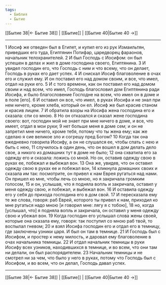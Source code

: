 ```yaml
---
tags:
  - Библия
  - Бытие
---
```

[[Бытие 38|← Бытие 38]] | [[Бытие]] | [[Бытие 40|Бытие 40 →]]

---
1 Иосиф же отведен был в Египет, и купил его из рук Измаильтян, приведших его туда, Египтянин Потифар, царедворец фараонов, начальник телохранителей.
2 И был Господь с Иосифом: он был успешен в делах и жил в доме господина своего, Египтянина.
3 И увидел господин его, что Господь с ним и что всему, что он делает, Господь в руках его дает успех.
4 И снискал Иосиф благоволение в очах его и служил ему. И он поставил его над домом своим, и все, что имел, отдал на руки его.
5 И с того времени, как он поставил его над домом своим и над всем, что имел, Господь благословил дом Египтянина ради Иосифа, и было благословение Господне на всем, что имел он в доме и в поле [его].
6 И оставил он все, что имел, в руках Иосифа и не знал при нем ничего, кроме хлеба, который он ел. Иосиф же был красив станом и красив лицем.
7 И обратила взоры на Иосифа жена господина его и сказала: спи со мною.
8 Но он отказался и сказал жене господина своего: вот, господин мой не знает при мне ничего в доме, и все, что имеет, отдал в мои руки;
9 нет больше меня в доме сем; и он не запретил мне ничего, кроме тебя, потому что ты жена ему; как же сделаю я сие великое зло и согрешу пред Богом?
10 Когда так она ежедневно говорила Иосифу, а он не слушался ее, чтобы спать с нею и быть с нею,
11 случилось в один день, что он вошел в дом делать дело свое, а никого из домашних тут в доме не было;
12 она схватила его за одежду его и сказала: ложись со мной. Но он, оставив одежду свою в руках ее, побежал и выбежал вон.
13 Она же, увидев, что он оставил одежду свою в руках ее и побежал вон,
14 кликнула домашних своих и сказала им так: посмотрите, он привел к нам Еврея ругаться над нами. Он пришел ко мне, чтобы лечь со мною, но я закричала громким голосом,
15 и он, услышав, что я подняла вопль и закричала, оставил у меня одежду свою, и побежал, и выбежал вон.
16 И оставила одежду его у себя до прихода господина его в дом свой.
17 И пересказала ему те же слова, говоря: раб Еврей, которого ты привел к нам, приходил ко мне ругаться надо мною [и говорил мне: лягу я с тобою],
18 но, когда [услышал, что] я подняла вопль и закричала, он оставил у меня одежду свою и убежал вон.
19 Когда господин его услышал слова жены своей, которые она сказала ему, говоря: так поступил со мною раб твой, то воспылал гневом;
20 и взял Иосифа господин его и отдал его в темницу, где заключены узники царя. И был он там в темнице.
21 И Господь был с Иосифом, и простер к нему милость, и даровал ему благоволение в очах начальника темницы.
22 И отдал начальник темницы в руки Иосифу всех узников, находившихся в темнице, и во всем, что они там ни делали, он был распорядителем.
23 Начальник темницы и не смотрел ни за чем, что было у него в руках, потому что Господь был с Иосифом, и во всем, что он делал, Господь давал успех.

---
[[Бытие 38|← Бытие 38]] | [[Бытие]] | [[Бытие 40|Бытие 40 →]]